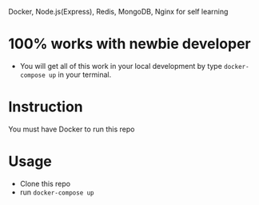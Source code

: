Docker, Node.js(Express), Redis, MongoDB, Nginx for self learning

# 100% works with newbie developer
- You will get all of this work in your local development by type `docker-compose up` in your terminal.

# Instruction  
You must have Docker to run this repo

# Usage  
- Clone this repo
- run `docker-compose up`
